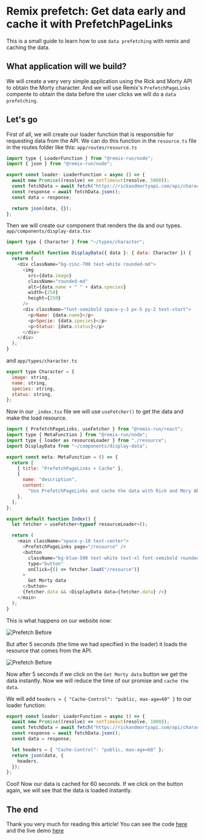 # Remix prefetch: Get data early and cache it with PrefetchPageLinks

This is a small guide to learn how to use `data prefetching` with remix and caching the data.

## What application will we build?

We will create a very very simple application using the Rick and Morty API to obtain the Morty character. And we will use Remix's `PrefetchPageLinks` compente to obtain the data before the user clicks we will do a `data prefetching`.

## Let's go

First of all, we will create our loader function that is responsible for requesting data from the API. We can do this function in the `resource.ts` file in the routes folder like this: `app/routes/resource.ts`

```javascript
import type { LoaderFunction } from "@remix-run/node";
import { json } from "@remix-run/node";

export const loader: LoaderFunction = async () => {
  await new Promise((resolve) => setTimeout(resolve, 5000));
  const fetchData = await fetch("https://rickandmortyapi.com/api/character/2");
  const response = await fetchData.json();
  const data = response;

  return json(data, {});
};
```

Then we will create our component that renders the da and our types.
`app/components/display-data.tsx`

```javascript
import type { Character } from "~/types/character";

export default function DisplayData({ data }: { data: Character }) {
  return (
    <div className="bg-zinc-700 text-white rounded-md">
      <img
        src={data.image}
        className="rounded-md"
        alt={data.name + " " + data.species}
        width={250}
        height={250}
      />
      <div className="font-semibold space-y-3 px-5 py-2 text-start">
        <p>Name: {data.name}</p>
        <p>Specie: {data.species}</p>
        <p>Status: {data.status}</p>
      </div>
    </div>
  );
}
```

and `app/types/character.ts`

```javascript
export type Character = {
  image: string,
  name: string,
  species: string,
  status: string,
};
```

Now in our `_index.tsx` file we will use `useFetcher()` to get the data and make the load resource.

```javascript
import { PrefetchPageLinks, useFetcher } from "@remix-run/react";
import type { MetaFunction } from "@remix-run/node";
import type { loader as resourceLoader } from "./resource";
import DisplayData from "~/components/display-data";

export const meta: MetaFunction = () => {
  return [
    { title: "PrefetchPageLinks + Cache" },
    {
      name: "description",
      content:
        "Use PrefetchPageLinks and cache the data with Rick and Mory API",
    },
  ];
};

export default function Index() {
  let fetcher = useFetcher<typeof resourceLoader>();

  return (
    <main className="space-y-10 text-center">
      <PrefetchPageLinks page="/resource" />
      <button
        className="bg-blue-500 text-white text-xl font-semibold rounded-md py-2 px-4"
        type="button"
        onClick={() => fetcher.load("/resource")}
      >
        Get Morty data
      </button>
      {fetcher.data && <DisplayData data={fetcher.data} />}
    </main>
  );
}
```

This is what happens on our website now:

![Prefetch Before](/remix-prefetch/prefetch-before.jpeg)

But after 5 seconds (the time we had specified in the loader) it loads the resource that comes from the API.

![Prefetch Before](/remix-prefetch/prefetch-after.jpeg)

Now after 5 seconds if we click on the `Get Morty data` button we get the data instantly. Now we will reduce the time of our promise and `cache the data`.

We will add `headers = { "Cache-Control": "public, max-age=60" }` to our loader function:

```javascript
export const loader: LoaderFunction = async () => {
  await new Promise((resolve) => setTimeout(resolve, 1000));
  const fetchData = await fetch("https://rickandmortyapi.com/api/character/2");
  const response = await fetchData.json();
  const data = response;

  let headers = { "Cache-Control": "public, max-age=60" };
  return json(data, {
    headers,
  });
};
```

Cool! Now our data is cached for 60 seconds. If we click on the button again, we will see that the data is loaded instantly.

## The end

Thank you very much for reading this article! You can see the code [here](https://github.com/Nahuelluca20/remix-PrefetchPageLinks-demo) and the live demo [here](https://remix-prefetch-page-links-demo.vercel.app/)
